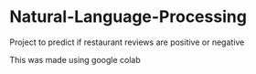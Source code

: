 # Natural-Language-Processing
Project to predict if restaurant reviews are positive or negative

This was made using google colab
